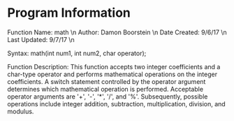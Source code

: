 # Program Information
Function Name: math \n
Author: Damon Boorstein \n
Date Created: 9/6/17 \n
Last Updated: 9/7/17 \n

Syntax: math(int num1, int num2, char operator);

Function Description: This function accepts two integer coefficients and a char-type operator and performs mathematical operations on the integer coefficients. A switch statement controlled by the operator argument determines which mathematical operation is performed. Acceptable operator arguments are '+', '-', '*', '/', and '%'. Subsequently, possible operations include integer addition, subtraction, multiplication, division, and modulus.